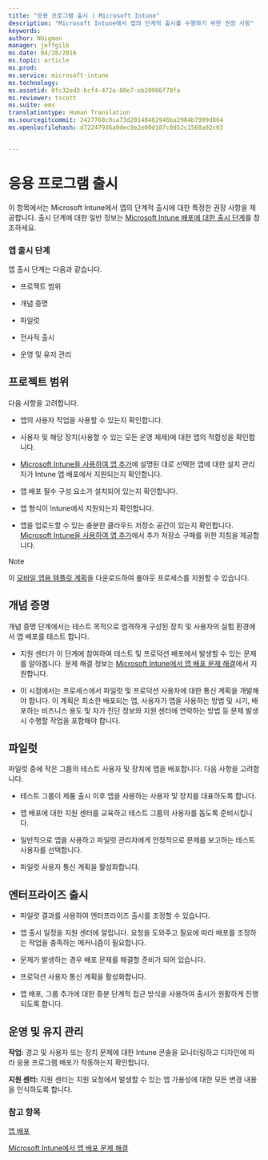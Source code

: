 ```yaml
---
title: "응용 프로그램 출시 | Microsoft Intune"
description: "Microsoft Intune에서 앱의 단계적 출시를 수행하기 위한 권장 사항"
keywords: 
author: Nbigman
manager: jeffgilb
ms.date: 04/28/2016
ms.topic: article
ms.prod: 
ms.service: microsoft-intune
ms.technology: 
ms.assetid: 0fc32ed3-bcf4-472a-80e7-eb20986f78fa
ms.reviewer: tscott
ms.suite: ems
translationtype: Human Translation
ms.sourcegitcommit: 2427768c0ca73d20140462946ba2984b7999d864
ms.openlocfilehash: d72247936a0dec8e2e00d107c0d52c1568a92c03


---
```


# 응용 프로그램 출시
이 항목에서는 Microsoft Intune에서 앱의 단계적 출시에 대한 특정한 권장 사항을 제공합니다. 출시 단계에 대한 일반 정보는 [Microsoft Intune 배포에 대한 출시 단계](rollout-phases-for-microsoft-intune-deployment.md)를 참조하세요.

### 앱 출시 단계
앱 출시 단계는 다음과 같습니다.

-   프로젝트 범위

-   개념 증명

-   파일럿

-   전사적 출시

-   운영 및 유지 관리

## 프로젝트 범위
다음 사항을 고려합니다.

-   앱의 사용자 작업을 사용할 수 있는지 확인합니다.

-   사용자 및 해당 장치(사용할 수 있는 모든 운영 체제)에 대한 앱의 적합성을 확인합니다.

-   [Microsoft Intune을 사용하여 앱 추가](/intune/deploy-use/add-apps)에 설명된 대로 선택한 앱에 대한 설치 관리자가 Intune 앱 배포에서 지원되는지 확인합니다.

-   앱 배포 필수 구성 요소가 설치되어 있는지 확인합니다. <!---, as described in [Plan for app deployment in Microsoft Intune](plan-for-app-deployment-in-microsoft-intune.md).--->

-   앱 형식이 Intune에서 지원되는지 확인합니다.

-   앱을 업로드할 수 있는 충분한 클라우드 저장소 공간이 있는지 확인합니다. [Microsoft Intune을 사용하여 앱 추가](/intune/deploy-use/add-apps)에서 추가 저장소 구매를 위한 지침을 제공합니다.

> [!NOTE]           
> 이 [모바일 앱용 템플릿 계획](https://gallery.technet.microsoft.com/Mobile-app-planning-18689d59)을 다운로드하여 롤아웃 프로세스를 지원할 수 있습니다.

## 개념 증명
개념 증명 단계에서는 테스트 목적으로 엄격하게 구성된 장치 및 사용자의 실험 환경에서 앱 배포를 테스트 합니다.

-   지원 센터가 이 단계에 참여하여 테스트 및 프로덕션 배포에서 발생할 수 있는 문제를 알아봅니다. 문제 해결 정보는 [Microsoft Intune에서 앱 배포 문제 해결](/intune/troubleshoot/troubleshoot-app-deployment-problems-in-microsoft-intune)에서 지원합니다.

-   이 시점에서는 프로세스에서 파일럿 및 프로덕션 사용자에 대한 통신 계획을 개발해야 합니다. 이 계획은 최소한 배포되는 앱, 사용자가 앱을 사용하는 방법 및 시기, 배포하는 비즈니스 용도 및 자가 진단 정보와 지원 센터에 연락하는 방법 등 문제 발생 시 수행할 작업을 포함해야 합니다.

## 파일럿
파일럿 중에 작은 그룹의 테스트 사용자 및 장치에 앱을 배포합니다. 다음 사항을 고려합니다.

-   테스트 그룹이 제품 출시 이후 앱을 사용하는 사용자 및 장치를 대표하도록 합니다.

-   앱 배포에 대한 지원 센터를 교육하고 테스트 그룹의 사용자를 돕도록 준비시킵니다.

-   일반적으로 앱을 사용하고 파일럿 관리자에게 안정적으로 문제를 보고하는 테스트 사용자를 선택합니다.

-   파일럿 사용자 통신 계획을 활성화합니다.

## 엔터프라이즈 출시

-   파일럿 결과를 사용하여 엔터프라이즈 출시를 조정할 수 있습니다.

-   앱 출시 일정을 지원 센터에 알립니다. 요청을 도와주고 필요에 따라 배포를 조정하는 작업을 충족하는 메커니즘이 필요합니다.

-   문제가 발생하는 경우 배포 문제를 해결할 준비가 되어 있습니다.

-   프로덕션 사용자 통신 계획을 활성화합니다.

-   앱 배포, 그룹 추가에 대한 증분 단계적 접근 방식을 사용하여 출시가 원활하게 진행되도록 합니다.

## 운영 및 유지 관리
**작업:** 경고 및 사용자 또는 장치 문제에 대한 Intune 콘솔을 모니터링하고 디자인에 따라 응용 프로그램 배포가 작동하는지 확인합니다.

**지원 센터:** 지원 센터는 지원 요청에서 발생할 수 있는 앱 가용성에 대한 모든 변경 내용을 인식하도록 합니다.

### 참고 항목
[앱 배포](/intune/deploy-use/deploy-apps)

[Microsoft Intune에서 앱 배포 문제 해결](/intune/troubleshoot/troubleshoot-app-deployment-problems-in-microsoft-intune)



<!--HONumber=Jul16_HO3-->


